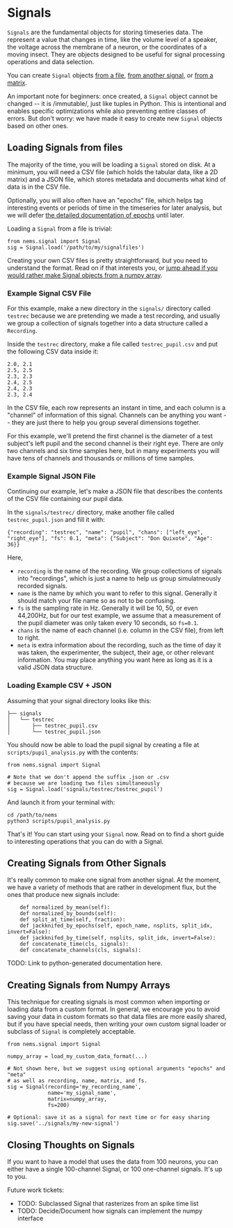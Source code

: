 # Signals

`Signals` are the fundamental objects for storing timeseries data. The represent a value that changes in time, like the volume level of a speaker, the voltage across the membrane of a neuron, or the coordinates of a moving insect. They are objects designed to be useful for signal processing operations and data selection.

You can create `Signal` objects [from a file](#loading-signals-from-files), [from another signal](#creating-signals-from-other-signals), or [from a matrix](#creating-signals-from-numpy-arrays).

An important note for beginners: once created, a `Signal` object cannot be changed -- it is /immutable/, just like tuples in Python. This is intentional and enables specific optimizations while also preventing entire classes of errors. But don't worry: we have made it easy to create new `Signal` objects based on other ones.


## Loading Signals from files

The majority of the time, you will be loading a `Signal` stored on disk. At a minimum, you will need a CSV file (which holds the tabular data, like a 2D matrix) and a JSON file, which stores metadata and documents what kind of data is in the CSV file.

Optionally, you will also often have an "epochs" file, which helps tag interesting events or periods of time in the timeseries for later analysis, but we will defer [the detailed documentation of epochs](epochs.md) until later.

Loading a `Signal` from a file is trivial:
```
from nems.signal import Signal
sig = Signal.load('/path/to/my/signalfiles')
```

Creating your own CSV files is pretty straightforward, but you need to understand the format. Read on if that interests you, or [jump ahead if you would rather make Signal objects from a numpy array](#creating-signals-from-numpy-arrays).

### Example Signal CSV File

For this example, make a new directory in the `signals/` directory called `testrec` because we are pretending we made a test recording, and usually we group a collection of signals together into a data structure called a `Recording`.

Inside the `testrec` directory, make a file called `testrec_pupil.csv` and put the following CSV data inside it:

```
2.0, 2.1
2.5, 2.5
2.3, 2.3
2.4, 2.5
2.4, 2.3
2.3, 2.4
```

In the CSV file, each row represents an instant in time, and each column is a "channel" of information of this signal. Channels can be anything you want -- they are just there to help you group several dimensions together.

For this example, we'll pretend the first channel is the diameter of a test subject's left pupil and the second channel is their right eye. There are only two channels and six time samples here, but in many experiments you will have tens of channels and thousands or millions of time samples.

### Example Signal JSON File

Continuing our example, let's make a JSON file that describes the contents of the CSV file containing our pupil data.

In the `signals/testrec/` directory, make another file called `testrec_pupil.json` and fill it with:

```
{"recording": "testrec", "name": "pupil", "chans": ["left_eye", "right_eye"], "fs": 0.1, "meta": {"Subject": "Don Quixote", "Age": 36}}
```

Here,

- `recording` is the name of the recording. We group collections of signals into "recordings", which is just a name to help us group simulatneously recorded signals. 
- `name` is the name by which you want to refer to this signal. Generally it should match your file name so as not to be confusing.
- `fs` is the sampling rate in Hz. Generally it will be 10, 50, or even 44,200Hz, but for our test example, we assume that a measurement of the pupil diameter was only taken every 10 seconds, so `fs=0.1`.
- `chans` is the name of each channel (i.e. column in the CSV file), from left to right. 
- `meta` is extra information about the recording, such as the time of day it was taken, the experimenter, the subject, their age, or other relevant information. You may place anything you want here as long as it is a valid JSON data structure.

### Loading Example CSV + JSON

Assuming that your signal directory looks like this:

```
├── signals
│   └── testrec
│       ├── testrec_pupil.csv
│       └── testrec_pupil.json
```

You should now be able to load the pupil signal by creating a file at `scripts/pupil_analysis.py` with the contents:

```
from nems.signal import Signal

# Note that we don't append the suffix .json or .csv
# because we are loading two files simultaneously
sig = Signal.load('signals/testrec/testrec_pupil')
```

And launch it from your terminal with:

```
cd /path/to/nems
python3 scripts/pupil_analysis.py
```

That's it! You can start using your `Signal` now. Read on to find a short guide to interesting operations that you can do with a Signal. 

## Creating Signals from Other Signals

It's really common to make one signal from another signal. At the moment, we have a variety of methods that are rather in development flux, but the ones that produce new signals include:

```
    def normalized_by_mean(self):
    def normalized_by_bounds(self):
    def split_at_time(self, fraction):
    def jackknifed_by_epochs(self, epoch_name, nsplits, split_idx, invert=False):
    def jackknifed_by_time(self, nsplits, split_idx, invert=False):
    def concatenate_time(cls, signals):
    def concatenate_channels(cls, signals):
```

TODO: Link to python-generated documentation here. 

## Creating Signals from Numpy Arrays

This technique for creating signals is most common when importing or loading data from a custom format. In general, we encourage you to avoid saving your data in custom formats so that data files are more easily shared, but if you have special needs, then writing your own custom signal loader or subclass of `Signal` is completely acceptable.

```
from nems.signal import Signal

numpy_array = load_my_custom_data_format(...)

# Not shown here, but we suggest using optional arguments "epochs" and "meta"
# as well as recording, name, matrix, and fs.
sig = Signal(recording='my_recording_name',
             name='my_signal_name',
             matrix=numpy_array,
             fs=200)

# Optional: save it as a signal for next time or for easy sharing
sig.save('../signals/my-new-signal')
```

## Closing Thoughts on Signals

If you want to have a model that uses the data from 100 neurons, you can either have a single 100-channel Signal, or 100 one-channel signals. It's up to you.

Future work tickets:

- TODO: Subclassed Signal that rasterizes from an spike time list
- TODO: Decide/Document how signals can implement the numpy interface
